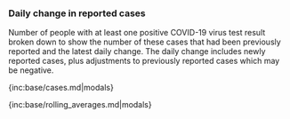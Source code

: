 ### Daily change in reported cases 

Number of people with at least one positive COVID-19 virus test result broken down to show the number of these cases that had been previously reported and the latest daily change. The daily change includes newly reported cases, plus adjustments to previously reported cases which may be negative.

{inc:base/cases.md|modals}

{inc:base/rolling_averages.md|modals}